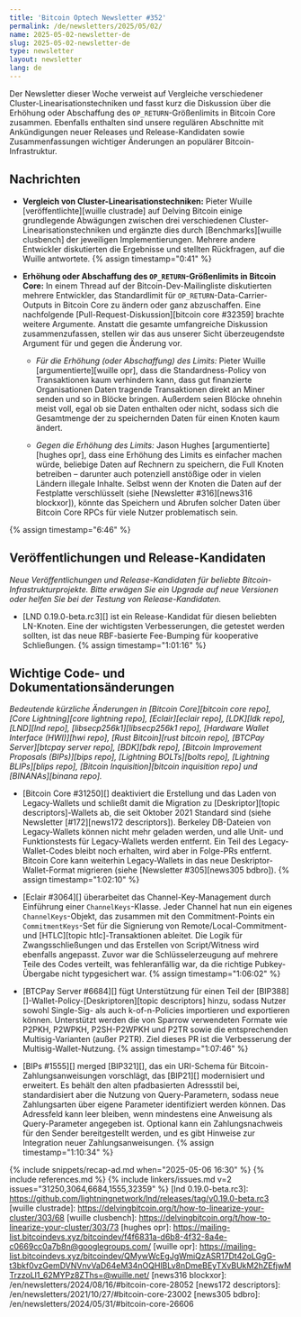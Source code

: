 ```yaml
---
title: 'Bitcoin Optech Newsletter #352'
permalink: /de/newsletters/2025/05/02/
name: 2025-05-02-newsletter-de
slug: 2025-05-02-newsletter-de
type: newsletter
layout: newsletter
lang: de
---
```

Der Newsletter dieser Woche verweist auf Vergleiche verschiedener Cluster-Linearisationstechniken und fasst kurz die Diskussion über die Erhöhung oder Abschaffung des `OP_RETURN`-Größenlimits in Bitcoin Core zusammen. Ebenfalls enthalten sind unsere regulären Abschnitte mit Ankündigungen neuer Releases und Release-Kandidaten sowie Zusammenfassungen wichtiger Änderungen an populärer Bitcoin-Infrastruktur.

## Nachrichten

- **Vergleich von Cluster-Linearisationstechniken:**
  Pieter Wuille [veröffentlichte][wuille clustrade] auf Delving Bitcoin einige grundlegende Abwägungen zwischen drei verschiedenen Cluster-Linearisationstechniken und ergänzte dies durch [Benchmarks][wuille clusbench] der jeweiligen Implementierungen. Mehrere andere Entwickler diskutierten die Ergebnisse und stellten Rückfragen, auf die Wuille antwortete. {% assign timestamp="0:41" %}

- **Erhöhung oder Abschaffung des `OP_RETURN`-Größenlimits in Bitcoin Core:**
  In einem Thread auf der Bitcoin-Dev-Mailingliste diskutierten mehrere Entwickler, das Standardlimit für `OP_RETURN`-Data-Carrier-Outputs in Bitcoin Core zu ändern oder ganz abzuschaffen. Eine nachfolgende [Pull-Request-Diskussion][bitcoin core #32359] brachte weitere Argumente. Anstatt die gesamte umfangreiche Diskussion zusammenzufassen, stellen wir das aus unserer Sicht überzeugendste Argument für und gegen die Änderung vor.

  - *Für die Erhöhung (oder Abschaffung) des Limits:*
    Pieter Wuille [argumentierte][wuille opr], dass die Standardness-Policy von Transaktionen kaum verhindern kann, dass gut finanzierte Organisationen Daten tragende Transaktionen direkt an Miner senden und so in Blöcke bringen. Außerdem seien Blöcke ohnehin meist voll, egal ob sie Daten enthalten oder nicht, sodass sich die Gesamtmenge der zu speichernden Daten für einen Knoten kaum ändert.

  - *Gegen die Erhöhung des Limits:*
    Jason Hughes [argumentierte][hughes opr], dass eine Erhöhung des Limits es einfacher machen würde, beliebige Daten auf Rechnern zu speichern, die Full Knoten betreiben – darunter auch potenziell anstößige oder in vielen Ländern illegale Inhalte. Selbst wenn der Knoten die Daten auf der Festplatte verschlüsselt (siehe [Newsletter #316][news316 blockxor]), könnte das Speichern und Abrufen solcher Daten über Bitcoin Core RPCs für viele Nutzer problematisch sein.

{% assign timestamp="6:46" %}

## Veröffentlichungen und Release-Kandidaten

_Neue Veröffentlichungen und Release-Kandidaten für beliebte Bitcoin-Infrastrukturprojekte. Bitte erwägen Sie ein Upgrade auf neue Versionen oder helfen Sie bei der Testung von Release-Kandidaten._

- [LND 0.19.0-beta.rc3][] ist ein Release-Kandidat für diesen beliebten LN-Knoten. Eine der wichtigsten Verbesserungen, die getestet werden sollten, ist das neue RBF-basierte Fee-Bumping für kooperative Schließungen. {% assign timestamp="1:01:16" %}

## Wichtige Code- und Dokumentationsänderungen

_Bedeutende kürzliche Änderungen in [Bitcoin Core][bitcoin core repo], [Core Lightning][core lightning repo], [Eclair][eclair repo], [LDK][ldk repo], [LND][lnd repo], [libsecp256k1][libsecp256k1 repo], [Hardware Wallet Interface (HWI)][hwi repo], [Rust Bitcoin][rust bitcoin repo], [BTCPay Server][btcpay server repo], [BDK][bdk repo], [Bitcoin Improvement Proposals (BIPs)][bips repo], [Lightning BOLTs][bolts repo], [Lightning BLIPs][blips repo], [Bitcoin Inquisition][bitcoin inquisition repo] und [BINANAs][binana repo]._

- [Bitcoin Core #31250][] deaktiviert die Erstellung und das Laden von Legacy-Wallets und schließt damit die Migration zu [Deskriptor][topic descriptors]-Wallets ab, die seit Oktober 2021 Standard sind (siehe Newsletter [#172][news172 descriptors]). Berkeley DB-Dateien von Legacy-Wallets können nicht mehr geladen werden, und alle Unit- und Funktionstests für Legacy-Wallets werden entfernt. Ein Teil des Legacy-Wallet-Codes bleibt noch erhalten, wird aber in Folge-PRs entfernt. Bitcoin Core kann weiterhin Legacy-Wallets in das neue Deskriptor-Wallet-Format migrieren (siehe [Newsletter #305][news305 bdbro]). {% assign timestamp="1:02:10" %}

- [Eclair #3064][] überarbeitet das Channel-Key-Management durch Einführung einer `ChannelKeys`-Klasse. Jeder Channel hat nun ein eigenes `ChannelKeys`-Objekt, das zusammen mit den Commitment-Points ein `CommitmentKeys`-Set für die Signierung von Remote/Local-Commitment- und [HTLC][topic htlc]-Transaktionen ableitet. Die Logik für Zwangsschließungen und das Erstellen von Script/Witness wird ebenfalls angepasst. Zuvor war die Schlüsselerzeugung auf mehrere Teile des Codes verteilt, was fehleranfällig war, da die richtige Pubkey-Übergabe nicht typgesichert war. {% assign timestamp="1:06:02" %}

- [BTCPay Server #6684][] fügt Unterstützung für einen Teil der [BIP388][]-Wallet-Policy-[Deskriptoren][topic descriptors] hinzu, sodass Nutzer sowohl Single-Sig- als auch k-of-n-Policies importieren und exportieren können. Unterstützt werden die von Sparrow verwendeten Formate wie P2PKH, P2WPKH, P2SH-P2WPKH und P2TR sowie die entsprechenden Multisig-Varianten (außer P2TR). Ziel dieses PR ist die Verbesserung der Multisig-Wallet-Nutzung. {% assign timestamp="1:07:46" %}

- [BIPs #1555][] merged [BIP321][], das ein URI-Schema für Bitcoin-Zahlungsanweisungen vorschlägt, das [BIP21][] modernisiert und erweitert. Es behält den alten pfadbasierten Adressstil bei, standardisiert aber die Nutzung von Query-Parametern, sodass neue Zahlungsarten über eigene Parameter identifiziert werden können. Das Adressfeld kann leer bleiben, wenn mindestens eine Anweisung als Query-Parameter angegeben ist. Optional kann ein Zahlungsnachweis für den Sender bereitgestellt werden, und es gibt Hinweise zur Integration neuer Zahlungsanweisungen. {% assign timestamp="1:10:34" %}

{% include snippets/recap-ad.md when="2025-05-06 16:30" %}
{% include references.md %}
{% include linkers/issues.md v=2 issues="31250,3064,6684,1555,32359" %}
[lnd 0.19.0-beta.rc3]: https://github.com/lightningnetwork/lnd/releases/tag/v0.19.0-beta.rc3
[wuille clustrade]: https://delvingbitcoin.org/t/how-to-linearize-your-cluster/303/68
[wuille clusbench]: https://delvingbitcoin.org/t/how-to-linearize-your-cluster/303/73
[hughes opr]: https://mailing-list.bitcoindevs.xyz/bitcoindev/f4f6831a-d6b8-4f32-8a4e-c0669cc0a7b8n@googlegroups.com/
[wuille opr]: https://mailing-list.bitcoindevs.xyz/bitcoindev/QMywWcEgJgWmiQzASR17Dt42oLGgG-t3bkf0vzGemDVNVnvVaD64eM34nOQHlBLv8nDmeBEyTXvBUkM2hZEfjwMTrzzoLl1_62MYPz8ZThs=@wuille.net/
[news316 blockxor]: /en/newsletters/2024/08/16/#bitcoin-core-28052
[news172 descriptors]: /en/newsletters/2021/10/27/#bitcoin-core-23002
[news305 bdbro]: /en/newsletters/2024/05/31/#bitcoin-core-26606

